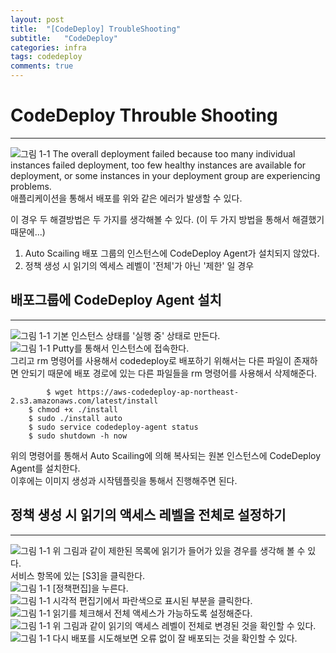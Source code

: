 ```yaml
---
layout: post
title:  "[CodeDeploy] TroubleShooting"
subtitle:   "CodeDeploy"
categories: infra
tags: codedeploy
comments: true
---
```


# CodeDeploy Throuble Shooting
---
  ![그림 1-1](http://jin-hw.github.io/assets/img/aws/2020-09-17/1-1.PNG)
The overall deployment failed because too many individual instances failed deployment, too few healthy instances are available for deployment, or some instances in your deployment group are experiencing problems.  
애플리케이션을 통해서 배포를 위와 같은 에러가 발생할 수 있다.  

이 경우 두 해결방법은 두 가지를 생각해볼 수 있다. (이 두 가지 방법을 통해서 해결했기 때문에...)  
1. Auto Scailing 배포 그룹의 인스턴스에 CodeDeploy Agent가 설치되지 않았다.  
2. 정책 생성 시 읽기의 엑세스 레벨이 '전체'가 아닌 '제한' 일 경우  

## 배포그룹에 CodeDeploy Agent 설치
---
  ![그림 1-1](http://jin-hw.github.io/assets/img/aws/2020-09-16/1-15.PNG)
기본 인스턴스 상태를 '실행 중' 상태로 만든다.  
  ![그림 1-1](http://jin-hw.github.io/assets/img/aws/2020-09-16/1-16.PNG)
Putty를 통해서 인스턴스에 접속한다.  
그리고 rm 명령어를 사용해서 codedeploy로 배포하기 위해서는 다른 파일이 존재하면 안되기 때문에 배포 경로에 있는 다른 파일들을 rm 명령어를 사용해서 삭제해준다.  
```git
		$ wget https://aws-codedeploy-ap-northeast-2.s3.amazonaws.com/latest/install
	$ chmod +x ./install
	$ sudo ./install auto
	$ sudo service codedeploy-agent status
	$ sudo shutdown -h now
```
위의 명령어를 통해서 Auto Scailing에 의해 복사되는 원본 인스턴스에 CodeDeploy Agent를 설치한다.  
이후에는 이미지 생성과 시작템플릿을 통해서 진행해주면 된다.  

## 정책 생성 시 읽기의 액세스 레벨을 전체로 설정하기
---
  ![그림 1-1](http://jin-hw.github.io/assets/img/aws/2020-09-16/1-9.PNG)
위 그림과 같이 제한된 목록에 읽기가 들어가 있을 경우를 생각해 볼 수 있다.  
서비스 항목에 있는 [S3]을 클릭한다.  
  ![그림 1-1](http://jin-hw.github.io/assets/img/aws/2020-09-17/1-2.PNG)
[정책편집]을 누른다.  
  ![그림 1-1](http://jin-hw.github.io/assets/img/aws/2020-09-17/1-3.PNG)
시각적 편집기에서 파란색으로 표시된 부분을 클릭한다.  
  ![그림 1-1](http://jin-hw.github.io/assets/img/aws/2020-09-17/1-4.PNG)
읽기를 체크해서 전체 액세스가 가능하도록 설정해준다.  
  ![그림 1-1](http://jin-hw.github.io/assets/img/aws/2020-09-17/1-5.PNG)
위 그림과 같이 읽기의 액세스 레벨이 전체로 변경된 것을 확인할 수 있다.
  ![그림 1-1](http://jin-hw.github.io/assets/img/aws/2020-09-16/1-41.PNG)
다시 배포를 시도해보면 오류 없이 잘 배포되는 것을 확인할 수 있다.